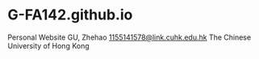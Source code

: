 # G-FA142.github.io
Personal Website
GU, Zhehao
1155141578@link.cuhk.edu.hk
The Chinese University of Hong Kong
